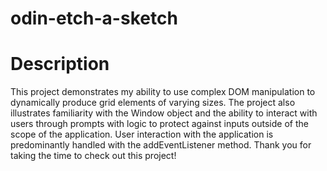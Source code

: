 # odin-etch-a-sketch

# Description

This project demonstrates my ability to use complex DOM manipulation to dynamically produce grid elements of varying sizes. The project also illustrates familiarity with the Window object and the ability to interact with users through prompts with logic to protect against inputs outside of the scope of the application. User interaction with the application is predominantly handled with the addEventListener method. Thank you for taking the time to check out this project!